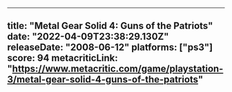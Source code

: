
---
title: "Metal Gear Solid 4: Guns of the Patriots"
date: "2022-04-09T23:38:29.130Z"
releaseDate: "2008-06-12"
platforms: ["ps3"]
score: 94
metacriticLink: "https://www.metacritic.com/game/playstation-3/metal-gear-solid-4-guns-of-the-patriots"
---
